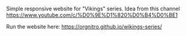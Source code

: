 Simple responsive website for "Vikings" series. Idea from this channel https://www.youtube.com/c/%D0%9E%D1%820%D0%B4%D0%BE1

Run the website here: https://orgnitro.github.io/wikings-series/
